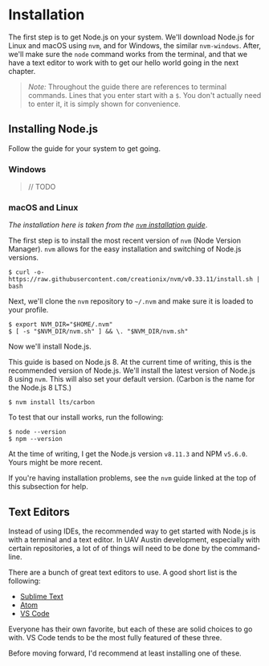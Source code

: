 # Installation

The first step is to get Node.js on your system. We'll download Node.js for
Linux and macOS using `nvm`, and for Windows, the similar `nvm-windows`. After,
we'll make sure the `node` command works from the terminal, and that we have a
text editor to work with to get our hello world going in the next chapter.

> *Note:* Throughout the guide there are references to terminal commands. Lines
> that you enter start with a `$`. You don't actually need to enter it, it is
> simply shown for convenience.

## Installing Node.js

Follow the guide for your system to get going.

### Windows

> // TODO

### macOS and Linux

*The installation here is taken from the
[`nvm` installation guide](https://github.com/creationix/nvm#installation)*.

The first step is to install the most recent version of `nvm` (Node Version
Manager). `nvm` allows for the easy installation and switching of Node.js
versions.

```text
$ curl -o- https://raw.githubusercontent.com/creationix/nvm/v0.33.11/install.sh | bash
```

Next, we'll clone the `nvm` repository to `~/.nvm` and make sure it is loaded
to your profile.

```text
$ export NVM_DIR="$HOME/.nvm"
$ [ -s "$NVM_DIR/nvm.sh" ] && \. "$NVM_DIR/nvm.sh"
```

Now we'll install Node.js.

This guide is based on Node.js 8. At the current time of writing, this is the
recommended version of Node.js. We'll install the latest version of Node.js 8
using `nvm`. This will also set your default version. (Carbon is the name for
the Node.js 8 LTS.)

```text
$ nvm install lts/carbon
```

To test that our install works, run the following:

```text
$ node --version
$ npm --version
```

At the time of writing, I get the Node.js version `v8.11.3` and NPM `v5.6.0`.
Yours might be more recent.

If you're having installation problems, see the `nvm` guide linked at the top
of this subsection for help.

## Text Editors

Instead of using IDEs, the recommended way to get started with Node.js is with
a terminal and a text editor. In UAV Austin development, especially with
certain repositories, a lot of of things will need to be done by the
command-line.

There are a bunch of great text editors to use. A good short list is the
following:

- [Sublime Text](https://www.sublimetext.com)
- [Atom](https://atom.io)
- [VS Code](https://code.visualstudio.com)

Everyone has their own favorite, but each of these are solid choices to go
with. VS Code tends to be the most fully featured of these three.

Before moving forward, I'd recommend at least installing one of these.
